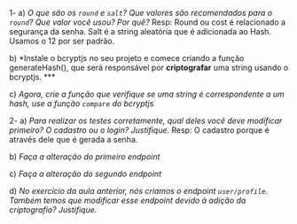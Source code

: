 1- a) *O que são os `round` e `salt`? Que valores são recomendados para o `round`? Que valor você usou? Por quê?*
Resp: Round ou cost é relacionado a segurança da senha. Salt é a string aleatória que é adicionada ao Hash. Usamos o 12 por ser 
padrão. 

b) *Instale o bcryptjs no seu projeto e comece criando a função generateHash(), que será responsável por **criptografar** uma string usando o bcryptjs.  ***

c) *Agora, crie a função que verifique se uma string é correspondente a um hash, use a função `compare` do bcryptjs*

2- a) *Para realizar os testes corretamente, qual deles você deve modificar primeiro? O cadastro ou o login? Justifique.*
Resp: O cadastro porque é através dele que é gerada a senha.

b) *Faça a alteração do primeiro endpoint*

c) *Faça a alteração do segundo endpoint*

d) *No exercício da aula anterior, nós criamos o endpoint `user/profile`. Também temos que modificar esse endpoint devido à adição da criptografia? Justifique.*